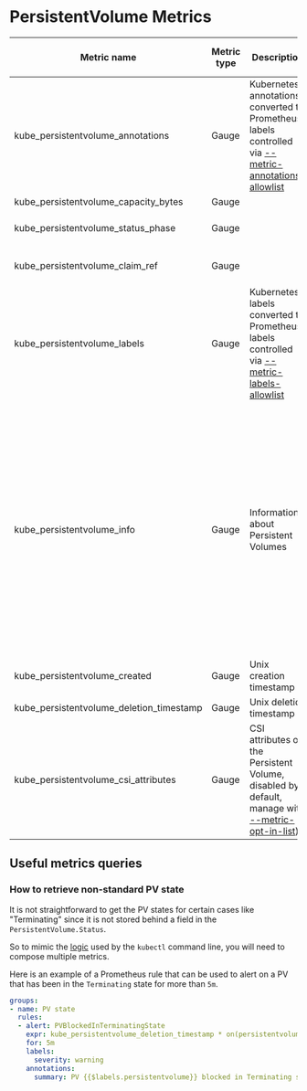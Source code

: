 # PersistentVolume Metrics

| Metric name                              | Metric type | Description                                                                                                               | Unit (where applicable) | Labels/tags                                                                                                                                                                                                                                                                                                                                                                                                                                                                                                                                                                                                                                                                                                                                                                                                                                                                                                          | Status       |
|------------------------------------------|-------------|---------------------------------------------------------------------------------------------------------------------------|-------------------------|----------------------------------------------------------------------------------------------------------------------------------------------------------------------------------------------------------------------------------------------------------------------------------------------------------------------------------------------------------------------------------------------------------------------------------------------------------------------------------------------------------------------------------------------------------------------------------------------------------------------------------------------------------------------------------------------------------------------------------------------------------------------------------------------------------------------------------------------------------------------------------------------------------------------|--------------|
| kube_persistentvolume_annotations        | Gauge       | Kubernetes annotations converted to Prometheus labels controlled via [--metric-annotations-allowlist](./cli-arguments.md) |                         | `persistentvolume`=&lt;persistentvolume-name&gt; <br> `annotation_PERSISTENTVOLUME_ANNOTATION`=&lt;PERSISTENTVOLUME_ANNOTATION&gt;                                                                                                                                                                                                                                                                                                                                                                                                                                                                                                                                                                                                                                                                                                                                                                                   | EXPERIMENTAL |
| kube_persistentvolume_capacity_bytes     | Gauge       |                                                                                                                           |                         | `persistentvolume`=&lt;pv-name&gt;                                                                                                                                                                                                                                                                                                                                                                                                                                                                                                                                                                                                                                                                                                                                                                                                                                                                                   | STABLE       |
| kube_persistentvolume_status_phase       | Gauge       |                                                                                                                           |                         | `persistentvolume`=&lt;pv-name&gt; <br>`phase`=&lt;Bound\|Failed\|Pending\|Available\|Released&gt;                                                                                                                                                                                                                                                                                                                                                                                                                                                                                                                                                                                                                                                                                                                                                                                                                   | STABLE       |
| kube_persistentvolume_claim_ref          | Gauge       |                                                                                                                           |                         | `persistentvolume`=&lt;pv-name&gt; <br>`claim_namespace`=&lt;<namespace>&gt; <br>`name`=&lt;<name>&gt;                                                                                                                                                                                                                                                                                                                                                                                                                                                                                                                                                                                                                                                                                                                                                                                                               | STABLE       |
| kube_persistentvolume_labels             | Gauge       | Kubernetes labels converted to Prometheus labels controlled via [--metric-labels-allowlist](./cli-arguments.md)           |                         | `persistentvolume`=&lt;persistentvolume-name&gt; <br> `label_PERSISTENTVOLUME_LABEL`=&lt;PERSISTENTVOLUME_LABEL&gt;                                                                                                                                                                                                                                                                                                                                                                                                                                                                                                                                                                                                                                                                                                                                                                                                  | STABLE       |
| kube_persistentvolume_info               | Gauge       | Information about Persistent Volumes                                                                                      |                         | `persistentvolume`=&lt;pv-name&gt; <br> `storageclass`=&lt;storageclass-name&gt; <br> `gce_persistent_disk_name`=&lt;pd-name&gt; <br> `host_path`=&lt;path-of-a-host-volume&gt; <br> `host_path_type`=&lt;host-mount-type&gt; <br> `ebs_volume_id`=&lt;ebs-volume-id&gt; <br> `azure_disk_name`=&lt;azure-disk-name&gt; <br> `fc_wwids`=&lt;fc-wwids-comma-separated&gt; <br> `fc_lun`=&lt;fc-lun&gt; <br> `fc_target_wwns`=&lt;fc-target-wwns-comma-separated&gt; <br> `iscsi_target_portal`=&lt;iscsi-target-portal&gt; <br> `iscsi_iqn`=&lt;iscsi-iqn&gt; <br> `iscsi_lun`=&lt;iscsi-lun&gt; <br> `iscsi_initiator_name`=&lt;iscsi-initiator-name&gt; <br> `local_path`=&lt;path-of-a-local-volume&gt; <br> `local_fs`=&lt;local-volume-fs-type&gt; <br> `nfs_server`=&lt;nfs-server&gt; <br> `nfs_path`=&lt;nfs-path&gt; <br> `csi_driver`=&lt;csi-driver&gt; <br> `csi_volume_handle`=&lt;csi-volume-handle&gt; | STABLE       |
| kube_persistentvolume_created            | Gauge       | Unix creation timestamp                                                                                                   | seconds                 | `persistentvolume`=&lt;persistentvolume-name&gt; <br>                                                                                                                                                                                                                                                                                                                                                                                                                                                                                                                                                                                                                                                                                                                                                                                                                                                                | EXPERIMENTAL |
| kube_persistentvolume_deletion_timestamp | Gauge       | Unix deletion timestamp                                                                                                   | seconds                 | `persistentvolume`=&lt;persistentvolume-name&gt; <br>                                                                                                                                                                                                                                                                                                                                                                                                                                                                                                                                                                                                                                                                                                                                                                                                                                                                | EXPERIMENTAL |
| kube_persistentvolume_csi_attributes     | Gauge       | CSI attributes of the Persistent Volume, disabled by default, manage with [--metric-opt-in-list](./cli-arguments.md))     |                         | `persistentvolume`=&lt;persistentvolume-name&gt; <br> `csi_mounter`=&lt;csi-mounter&gt; <br> `csi_map_options`=&lt;csi-map-options&gt;                                                                                                                                                                                                                                                                                                                                                                                                                                                                                                                                                                                                                                                                                                                                                                               | EXPERIMENTAL |

## Useful metrics queries

### How to retrieve non-standard PV state

It is not straightforward to get the PV states for certain cases like "Terminating" since it is not stored behind a field in the `PersistentVolume.Status`.

So to mimic the [logic](https://github.com/kubernetes/kubernetes/blob/v1.27.2/pkg/printers/internalversion/printers.go#L1838) used by the `kubectl` command line, you will need to compose multiple metrics.

Here is an example of a Prometheus rule that can be used to alert on a PV that has been in the `Terminating` state for more than `5m`.

```yaml
groups:
- name: PV state
  rules:
  - alert: PVBlockedInTerminatingState
    expr: kube_persistentvolume_deletion_timestamp * on(persistentvolume) group_left() (kube_persistentvolume_status_phase{phase="Bound"} == 1) > 0
    for: 5m
    labels:
      severity: warning
    annotations:
      summary: PV {{$labels.persistentvolume}} blocked in Terminating state.
```
